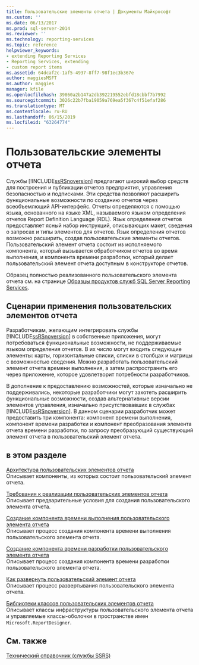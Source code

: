 ```yaml
---
title: Пользовательские элементы отчета | Документы Майкрософт
ms.custom: ''
ms.date: 06/13/2017
ms.prod: sql-server-2014
ms.reviewer: ''
ms.technology: reporting-services
ms.topic: reference
helpviewer_keywords:
- extending Reporting Services
- Reporting Services, extending
- custom report items
ms.assetid: 64dcaf2c-1af5-4937-8ff7-98f1ec3b367e
author: maggiesMSFT
ms.author: maggies
manager: kfile
ms.openlocfilehash: 39860a2b147a2db392219552ebfd18cbbf7b7992
ms.sourcegitcommit: 3026c22b7fba19059a769ea5f367c4f51efaf286
ms.translationtype: MT
ms.contentlocale: ru-RU
ms.lasthandoff: 06/15/2019
ms.locfileid: "63264774"
---
```

# <a name="custom-report-items"></a>Пользовательские элементы отчета
  Службы [!INCLUDE[ssRSnoversion](../../includes/ssrsnoversion-md.md)] предлагают широкий выбор средств для построения и публикации отчетов предприятия, управления безопасностью и подписками. Эти средства позволяют расширить функциональные возможности по созданию отчетов через всеобъемлющий API-интерфейс. Отчеты определяются с помощью языка, основанного на языке XML, называемого языком определения отчетов Report Definition Language (RDL). Язык определения отчетов предоставляет ясный набор инструкций, описывающих макет, сведения о запросах и типы элементов для отчетов. Язык определения отчетов возможно расширить, создав пользовательские элементы отчетов. Пользовательский элемент отчета состоит из исполняемого компонента, который вызывается обработчиком отчетов во время выполнения, и компонента времени разработки, который делает пользовательский элемент отчета доступным в конструкторе отчетов.  
  
 Образец полностью реализованного пользовательского элемента отчета см. на странице [Образцы продуктов служб SQL Server Reporting Services](https://go.microsoft.com/fwlink/?LinkId=177889).  
  
## <a name="custom-report-item-scenarios"></a>Сценарии применения пользовательских элементов отчета  
 Разработчикам, желающим интегрировать службы [!INCLUDE[ssRSnoversion](../../includes/ssrsnoversion-md.md)] в собственные приложения, могут потребоваться функциональные возможности, не поддерживаемые языком определения отчетов. В их число могут входить следующие элементы: карты, горизонтальные списки, списки в столбцах и матрицы с возможностью сведения. Можно разработать пользовательский элемент отчета времени выполнения, а затем распространить его через приложение, которое удовлетворит потребности разработчиков.  
  
 В дополнение к предоставлению возможностей, которые изначально не поддерживались, некоторые разработчики могут захотеть расширить функциональные возможности, создав альтернативные версии элементов управления, изначально присутствовавших в службах [!INCLUDE[ssRSnoversion](../../includes/ssrsnoversion-md.md)]. В данном сценарии разработчик может предоставить три компонента: компонент времени выполнения, компонент времени разработки и компонент преобразования элемента отчета времени разработки, по запросу преобразующий существующий элемент отчета в пользовательский элемент отчета.  
  
## <a name="in-this-section"></a>в этом разделе  
 [Архитектура пользовательских элементов отчета](custom-report-item-architecture.md)  
 Описывает компоненты, из которых состоит пользовательский элемент отчета.  
  
 [Требования к реализации пользовательских элементов отчета](custom-report-item-implementation-requirements.md)  
 Описывает предварительные условия для создания пользовательского элемента отчета.  
  
 [Создание компонента времени выполнения пользовательского элемента отчета](creating-a-custom-report-item-run-time-component.md)  
 Описывает процесс создания компонента времени выполнения пользовательского элемента отчета.  
  
 [Создание компонента времени разработки пользовательского элемента отчета](creating-a-custom-report-item-design-time-component.md)  
 Описывает процесс создания компонента времени разработки пользовательского элемента отчета.  
  
 [Как развернуть пользовательский элемент отчета](how-to-deploy-a-custom-report-item.md)  
 Описывает процесс развертывания пользовательского элемента отчета.  
  
 [Библиотеки классов пользовательских элементов отчета](custom-report-item-class-libraries.md)  
 Описывает классы инфраструктуры пользовательского элемента отчета и управляемые классы-оболочки в пространстве имен `Microsoft.ReportDesigner`.  
  
## <a name="see-also"></a>См. также  
 [Технический справочник (службы SSRS)](../technical-reference-ssrs.md)  
  
  
